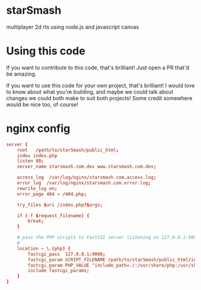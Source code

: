 starSmash
=========

multiplayer 2d rts using node.js and javascript canvas

Using this code
===============
If you want to contribute to this code, that's brilliant! Just open a PR that'd be amazing.

If you want to use this code for your own project, that's brilliant! I would love to know about what you're building, and maybe we could talk about changes we could both make to suit both projects! Some credit somewhere would be nice too, of course!


nginx config
============
```conf
server {
    root   /path/to/starSmash/public_html;
    index index.php
    listen 80;
    server_name starsmash.com.dev www.starsmash.com.dev;

    access_log  /var/log/nginx/starsmash.com.access.log;
    error_log  /var/log/nginx/starsmash.com.error.log;
    rewrite_log on;
    error_page 404 = /404.php;

    try_files $uri /index.php?$args;

    if (-f $request_filename) {
        break;
    }

    # pass the PHP scripts to FastCGI server listening on 127.0.0.1:9000
    #
    location ~ \.(php) {
        fastcgi_pass  127.0.0.1:9000;
        fastcgi_param SCRIPT_FILENAME /path/to/starSmash/public_html/index.php;
        fastcgi_param PHP_VALUE "include_path=./:/usr/share/php:/usr/share/pear";
        include fastcgi_params;
    }
}
```
